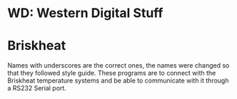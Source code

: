 # WD: Western Digital Stuff
# Briskheat
Names with underscores are the correct ones, the names were changed so that they followed style guide. 
These programs are to connect with the Briskheat temperature systems and be able to communicate with it through a RS232 Serial port.
